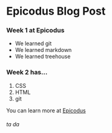 # Epicodus Blog Post

### Week 1 at Epicodus

* We learned git
* We learned markdown
* We learned treehouse

### Week 2 has...

1. CSS
2. HTML
3. git

You can learn more at [Epicodus](http://learnhowtoprogram.com)

###### ta da
